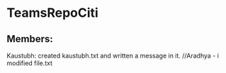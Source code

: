 # TeamsRepoCiti

## Members:

Kaustubh:
    created kaustubh.txt and written a message in it.
//Aradhya - i modified file.txt
